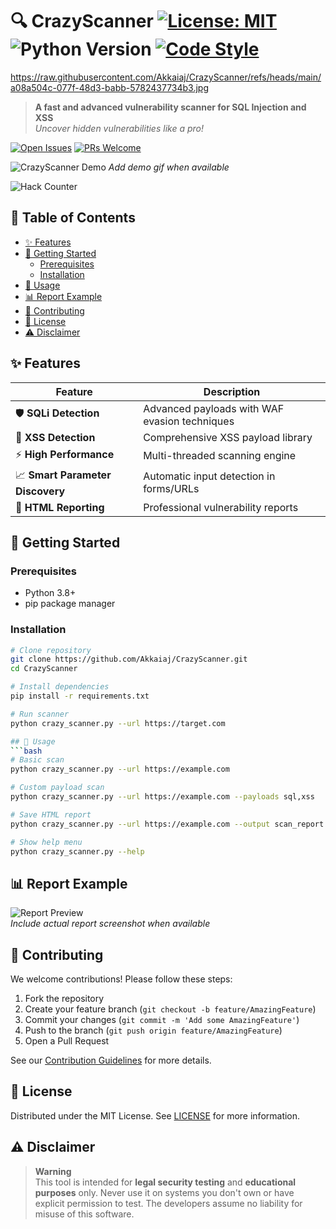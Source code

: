 # 🔍 CrazyScanner [![License: MIT](https://img.shields.io/badge/License-MIT-yellow.svg)](https://opensource.org/licenses/MIT) ![Python Version](https://img.shields.io/badge/python-3.8%2B-blue) [![Code Style](https://img.shields.io/badge/code%20style-black-000000.svg)](https://github.com/psf/black)

https://raw.githubusercontent.com/Akkaiaj/CrazyScanner/refs/heads/main/a08a504c-077f-48d3-babb-5782437734b3.jpg

> **A fast and advanced vulnerability scanner for SQL Injection and XSS**  
> *Uncover hidden vulnerabilities like a pro!*

[![Open Issues](https://img.shields.io/github/issues-raw/Akkaiaj/CrazyScanner)](https://github.com/Akkaiaj/CrazyScanner/issues) [![PRs Welcome](https://img.shields.io/badge/PRs-welcome-brightgreen.svg)](https://github.com/Akkaiaj/CrazyScanner/pulls)

![CrazyScanner Demo](https://via.placeholder.com/800x400.png?text=CrazyScanner+Demo+GIF+Here) *Add demo gif when available*

![Hack Counter](https://count.getloli.com/get/@yourname?theme=moebooru)



## 📖 Table of Contents
- [✨ Features](#-features)
- [🚀 Getting Started](#-getting-started)
  - [Prerequisites](#prerequisites)
  - [Installation](#installation)
- [🔧 Usage](#-usage)
- [📊 Report Example](#-report-example)
- [🤝 Contributing](#-contributing)
- [📄 License](#-license)
- [⚠️ Disclaimer](#️-disclaimer)

## ✨ Features
| Feature | Description |
|---------|-------------|
| 🛡️ **SQLi Detection** | Advanced payloads with WAF evasion techniques |
| 🎯 **XSS Detection** | Comprehensive XSS payload library |
| ⚡ **High Performance** | Multi-threaded scanning engine |
| 📈 **Smart Parameter Discovery** | Automatic input detection in forms/URLs |
| 📂 **HTML Reporting** | Professional vulnerability reports |

## 🚀 Getting Started

### Prerequisites
- Python 3.8+
- pip package manager

### Installation
```bash
# Clone repository
git clone https://github.com/Akkaiaj/CrazyScanner.git
cd CrazyScanner

# Install dependencies
pip install -r requirements.txt

# Run scanner
python crazy_scanner.py --url https://target.com

## 🔧 Usage
```bash
# Basic scan
python crazy_scanner.py --url https://example.com

# Custom payload scan
python crazy_scanner.py --url https://example.com --payloads sql,xss

# Save HTML report
python crazy_scanner.py --url https://example.com --output scan_report.html

# Show help menu
python crazy_scanner.py --help
```

## 📊 Report Example
![Report Preview](https://via.placeholder.com/600x300.png?text=HTML+Report+Preview+Here)  
*Include actual report screenshot when available*

## 🤝 Contributing
We welcome contributions! Please follow these steps:
1. Fork the repository
2. Create your feature branch (`git checkout -b feature/AmazingFeature`)
3. Commit your changes (`git commit -m 'Add some AmazingFeature'`)
4. Push to the branch (`git push origin feature/AmazingFeature`)
5. Open a Pull Request

See our [Contribution Guidelines](CONTRIBUTING.md) for more details.

## 📄 License
Distributed under the MIT License. See [LICENSE](LICENSE) for more information.

## ⚠️ Disclaimer
> **Warning**  
> This tool is intended for **legal security testing** and **educational purposes** only. Never use it on systems you don't own or have explicit permission to test. The developers assume no liability for misuse of this software.
```
